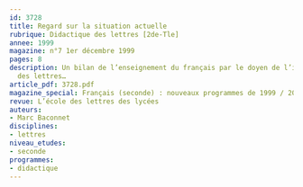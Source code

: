 ```yaml
---
id: 3728
title: Regard sur la situation actuelle
rubrique: Didactique des lettres [2de-Tle]
annee: 1999
magazine: n°7 1er décembre 1999
pages: 8
description: Un bilan de l’enseignement du français par le doyen de l’inspection générale
  des lettres…
article_pdf: 3728.pdf
magazine_special: Français (seconde) : nouveaux programmes de 1999 / 2000
revue: L’école des lettres des lycées
auteurs:
- Marc Baconnet
disciplines:
- lettres
niveau_etudes:
- seconde
programmes:
- didactique
---
```

